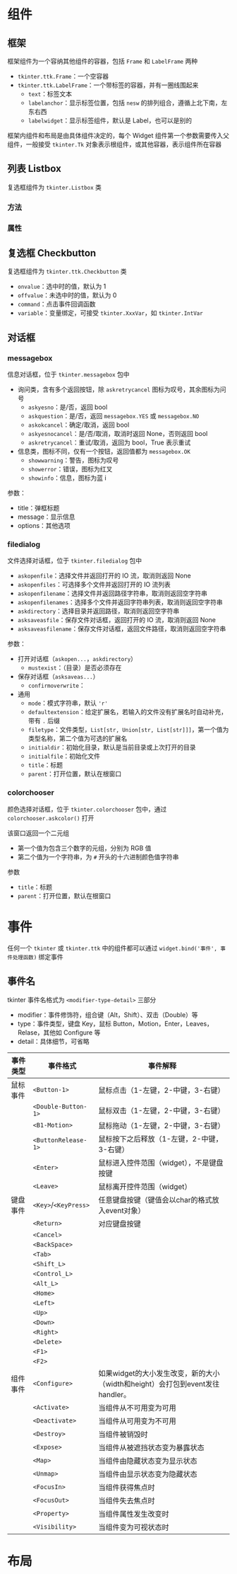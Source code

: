 # 组件

## 框架

框架组件为一个容纳其他组件的容器，包括 `Frame` 和 `LabelFrame` 两种
- `tkinter.ttk.Frame`：一个空容器
- `tkinter.ttk.LabelFrame`：一个带标签的容器，并有一圈线围起来
	- `text`：标签文本
	- `labelanchor`：显示标签位置，包括 `nesw` 的排列组合，遵循上北下南，左东右西
	- `labelwidget`：显示标签组件，默认是 Label，也可以是别的

框架内组件和布局是由具体组件决定的，每个 Widget 组件第一个参数需要传入父组件，一般接受 `tkinter.Tk` 对象表示根组件，或其他容器，表示组件所在容器

## 列表 Listbox

复选框组件为 `tkinter.Listbox` 类

### 方法

### 属性

## 复选框 Checkbutton

复选框组件为 `tkinter.ttk.Checkbutton` 类
- `onvalue`：选中时的值，默认为 1
- `offvalue`：未选中时的值，默认为 0
- `command`：点击事件回调函数
- `variable`：变量绑定，可接受 `tkinter.XxxVar`，如 `tkinter.IntVar`

## 对话框

### messagebox

信息对话框，位于 `tkinter.messagebox` 包中

- 询问类，含有多个返回按钮，除 `askretrycancel` 图标为叹号，其余图标为问号
	- `askyesno`：是/否，返回 bool
	- `askquestion`：是/否，返回 `messagebox.YES` 或 `messagebox.NO`
	- `askokcancel`：确定/取消，返回 bool
	- `askyesnocancel`：是/否/取消，取消时返回 None，否则返回 bool
	- `askretrycancel`：重试/取消，返回为 bool，True 表示重试
- 信息类，图标不同，仅有一个按钮，返回值都为 `messagebox.OK`
	- `showwarning`：警告，图标为叹号
	- `showerror`：错误，图标为红叉
	- `showinfo`：信息，图标为蓝 i

参数：
- title：弹框标题
- message：显示信息
- options：其他选项

### filedialog

文件选择对话框，位于 `tkinter.filedialog` 包中
- `askopenfile`：选择文件并返回打开的 IO 流，取消则返回 None
- `askopenfiles`：可选择多个文件并返回打开的 IO 流列表
- `askopenfilename`：选择文件并返回路径字符串，取消则返回空字符串
- `askopenfilenames`：选择多个文件并返回字符串列表，取消则返回空字符串
- `askdirectory`：选择目录并返回路径，取消则返回空字符串
- `asksaveasfile`：保存文件对话框，返回打开的 IO 流，取消则返回 None
- `asksaveasfilename`：保存文件对话框，返回文件路径，取消则返回空字符串

参数：
- 打开对话框（`askopen...`，`askdirectory`）
	- `mustexist`：（目录）是否必须存在
- 保存对话框（`asksaveas...`）
	- `confirmoverwrite`：
- 通用
	- `mode`：模式字符串，默认 `'r'`
	- `defaultextension`：给定扩展名，若输入的文件没有扩展名时自动补充，带有 `.` 后缀
	- `filetype`：文件类型，`List[str, Union[str, List[str]]]`，第一个值为类型名称，第二个值为可选的扩展名
	- `initialdir`：初始化目录，默认是当前目录或上次打开的目录
	- `initialfile`：初始化文件
	- `title`：标题
	- `parent`：打开位置，默认在根窗口

### colorchooser

颜色选择对话框，位于 `tkinter.colorchooser` 包中，通过 `colorchooser.askcolor()` 打开

该窗口返回一个二元组
- 第一个值为包含三个数字的元组，分别为 RGB 值
- 第二个值为一个字符串，为 `#` 开头的十六进制颜色值字符串

参数
- `title`：标题
- `parent`：打开位置，默认在根窗口

# 事件

任何一个 `tkinter` 或 `tkinter.ttk` 中的组件都可以通过 `widget.bind('事件', 事件处理函数)` 绑定事件

## 事件名

tkinter 事件名格式为 `<modifier-type-detail>` 三部分
- modifier：事件修饰符，组合键（Alt，Shift）、双击（Double）等
- type：事件类型，键盘 Key，鼠标 Button，Motion，Enter，Leaves，Relase，其他如 Configure 等
- detail：具体细节，可省略

| 事件类型 | 事件格式             | 事件解释                                                                      |
| -------- | -------------------- | ----------------------------------------------------------------------------- |
| 鼠标事件 | `<Button-1>`         | 鼠标点击（1-左键，2-中键，3-右键）                                            |
|          | `<Double-Button-1>`  | 鼠标双击（1-左键，2-中键，3-右键）                                            |
|          | `<B1-Motion>`        | 鼠标拖动（1-左键，2-中键，3-右键）                                            |
|          | `<ButtonRelease-1>`  | 鼠标按下之后释放（1-左键，2-中键，3-右键）                                    |
|          | `<Enter>`            | 鼠标进入控件范围（widget），不是键盘按键                                      |
|          | `<Leave>`            | 鼠标离开控件范围（widget）                                                    |
| 键盘事件 | `<Key>`/`<KeyPress>` | 任意键盘按键（键值会以char的格式放入event对象）                               |
|          | `<Return>`           | 对应键盘按键                                                                  |
|          | `<Cancel>`           |                                                                               |
|          | `<BackSpace>`        |                                                                               |
|          | `<Tab>`              |                                                                               |
|          | `<Shift_L>`          |                                                                               |
|          | `<Control_L>`        |                                                                               |
|          | `<Alt_L>`            |                                                                               |
|          | `<Home>`             |                                                                               |
|          | `<Left>`             |                                                                               |
|          | `<Up>`               |                                                                               |
|          | `<Down>`             |                                                                               |
|          | `<Right>`            |                                                                               |
|          | `<Delete>`           |                                                                               |
|          | `<F1>`               |                                                                               |
|          | `<F2>`               |                                                                               |
| 组件事件 | `<Configure>`        | 如果widget的大小发生改变，新的大小（width和height）会打包到event发往handler。 |
|          | `<Activate>`         | 当组件从不可用变为可用                                                        |
|          | `<Deactivate>`       | 当组件从可用变为不可用                                                        |
|          | `<Destroy>`          | 当组件被销毁时                                                                |
|          | `<Expose>`           | 当组件从被遮挡状态变为暴露状态                                                |
|          | `<Map>`              | 当组件由隐藏状态变为显示状态                                                  |
|          | `<Unmap>`            | 当组件由显示状态变为隐藏状态                                                  |
|          | `<FocusIn>`          | 当组件获得焦点时                                                              |
|          | `<FocusOut>`         | 当组件失去焦点时                                                              |
|          | `<Property>`         | 当组件属性发生改变时                                                          |
|          | `<Visibility>`       | 当组件变为可视状态时                                                          | 

# 布局
